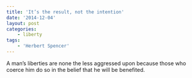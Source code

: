 ```yaml
---
title: 'It’s the result, not the intention'
date: '2014-12-04'
layout: post
categories:
    - liberty
tags:
    - 'Herbert Spencer'
---
```


A man’s liberties are none the less aggressed upon because those who coerce him do so in the belief that he will be benefited.